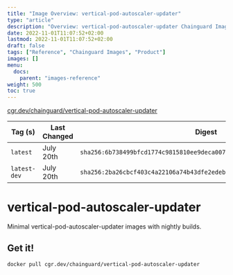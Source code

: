 ```yaml
---
title: "Image Overview: vertical-pod-autoscaler-updater"
type: "article"
description: "Overview: vertical-pod-autoscaler-updater Chainguard Image"
date: 2022-11-01T11:07:52+02:00
lastmod: 2022-11-01T11:07:52+02:00
draft: false
tags: ["Reference", "Chainguard Images", "Product"]
images: []
menu:
  docs:
    parent: "images-reference"
weight: 500
toc: true
---
```


[cgr.dev/chainguard/vertical-pod-autoscaler-updater](https://github.com/chainguard-images/images/tree/main/images/vertical-pod-autoscaler-updater)

| Tag (s)       | Last Changed | Digest                                                                    |
|---------------|--------------|---------------------------------------------------------------------------|
|  `latest`     | July 20th    | `sha256:6b738499bfcd1774c9815810ee9deca007efec305fbed1efc403a855204eca51` |
|  `latest-dev` | July 20th    | `sha256:2ba26cbcf403c4a22106a74b43dfe2edeb97e49974cf5a3279200d249d30cc5a` |

# vertical-pod-autoscaler-updater

Minimal vertical-pod-autoscaler-updater images with nightly builds.

## Get it!

```shell
docker pull cgr.dev/chainguard/vertical-pod-autoscaler-updater
```
